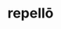 ---
title: repellō
meaning: to drive away
ch: five
pos: verb
inf: repellere
secondppstem: repell
infend: ere
conjugation: third
derivative: repulsive
---